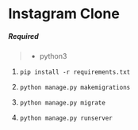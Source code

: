 # Instagram Clone 

##### Required
>-  python3


1.     pip install -r requirements.txt

2.     python manage.py makemigrations

3.     python manage.py migrate

4.     python manage.py runserver






